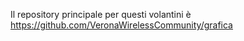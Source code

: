Il repository principale per questi volantini è 
https://github.com/VeronaWirelessCommunity/grafica

